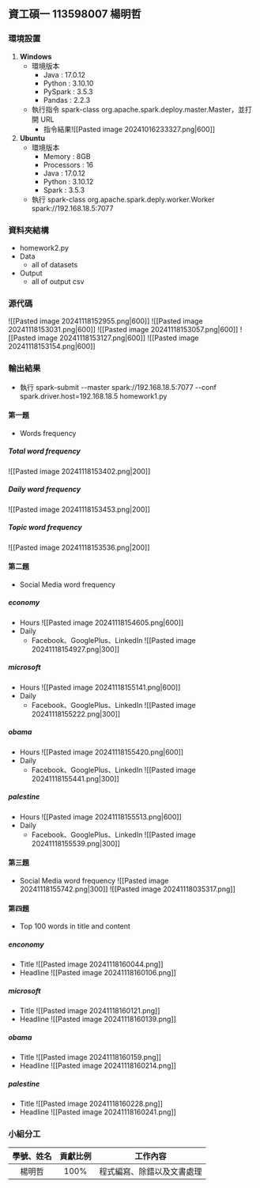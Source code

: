 ## 資工碩一 113598007 楊明哲
### 環境設置
1. **Windows**
	+ 環境版本
		+ Java : 17.0.12
		+ Python : 3.10.10
		+ PySpark : 3.5.3
		+ Pandas : 2.2.3
	- 執行指令 spark-class org.apache.spark.deploy.master.Master，並打開 URL
		- 指令結果![[Pasted image 20241016233327.png|600]]
2. **Ubuntu**
	+ 環境版本
		+ Memory : 8GB
		+ Processors : 16
		+ Java : 17.0.12
		+ Python : 3.10.12
		+ Spark : 3.5.3
	+ 執行 spark-class org.apache.spark.deply.worker.Worker spark://192.168.18.5:7077 
### 資料夾結構
- homework2.py
- Data
	- all of datasets 
- Output
	- all of output csv
### 源代碼
![[Pasted image 20241118152955.png|600]]
![[Pasted image 20241118153031.png|600]]
![[Pasted image 20241118153057.png|600]]
![[Pasted image 20241118153127.png|600]]
![[Pasted image 20241118153154.png|600]]
### 輸出結果
+ 執行 spark-submit --master spark://192.168.18.5:7077 --conf spark.driver.host=192.168.18.5 homework1.py
#### 第一題
- Words frequency
##### Total word frequency
![[Pasted image 20241118153402.png|200]]
##### Daily word frequency
![[Pasted image 20241118153453.png|200]]
##### Topic word frequency
![[Pasted image 20241118153536.png|200]]
#### 第二題
- Social Media word frequency
##### economy
- Hours
![[Pasted image 20241118154605.png|600]]
- Daily
	- Facebook、GooglePlus、LinkedIn
	![[Pasted image 20241118154927.png|300]]
##### microsoft
- Hours
![[Pasted image 20241118155141.png|600]]
- Daily
	- Facebook、GooglePlus、LinkedIn
	![[Pasted image 20241118155222.png|300]]
##### obama
- Hours
![[Pasted image 20241118155420.png|600]]
- Daily
	- Facebook、GooglePlus、LinkedIn
	![[Pasted image 20241118155441.png|300]]
##### palestine
- Hours
![[Pasted image 20241118155513.png|600]]
- Daily
	- Facebook、GooglePlus、LinkedIn
	![[Pasted image 20241118155539.png|300]]
#### 第三題
- Social Media word frequency
![[Pasted image 20241118155742.png|300]]
![[Pasted image 20241118035317.png]]
#### 第四題
- Top 100 words in title and content
##### enconomy
- Title
![[Pasted image 20241118160044.png]]
- Headline
![[Pasted image 20241118160106.png]]
##### microsoft
- Title
![[Pasted image 20241118160121.png]]
- Headline
![[Pasted image 20241118160139.png]]
##### obama
- Title
![[Pasted image 20241118160159.png]]
- Headline
![[Pasted image 20241118160214.png]]
##### palestine
- Title
![[Pasted image 20241118160228.png]]
- Headline
![[Pasted image 20241118160241.png]]
### 小組分工

| 學號、姓名 | 貢獻比例 |     工作內容      |
| :---: | :--: | :-----------: |
|  楊明哲  | 100% | 程式編寫、除錯以及文書處理 |
